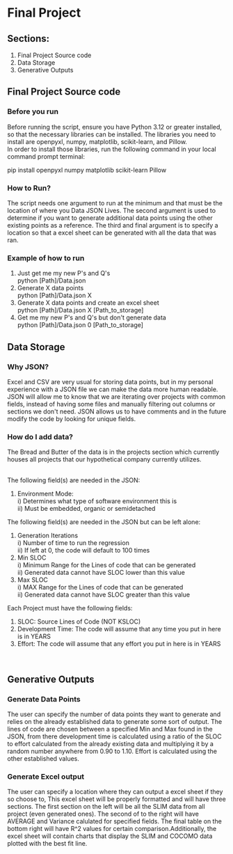 # Final Project

## Sections:
1) Final Project Source code 
2) Data Storage
3) Generative Outputs


## Final Project Source code 

### Before you run
Before running the script, ensure you have Python 3.12 or greater installed, so that the necessary libraries can be installed.
The libraries you need to install are openpyxl, numpy, matplotlib, scikit-learn, and Pillow. 
<br/> In order to install those libraries, run the following command in your local command prompt terminal:<br/>

pip install openpyxl numpy matplotlib scikit-learn Pillow

### How to Run?

The script needs one argument to run at the minimum and that must be the location of where you Data JSON Lives.
The second argument is used to determine if you want to generate additional data points using the other existing points as a reference.
The third and final argument is to specify a location so that a excel sheet can be generated with all the data that was ran.

### Example of how to run

1) Just get me my new P's and Q's
    <br/>python [Path]/Data.json<br/>
2) Generate X data points
    <br/>python [Path]/Data.json X<br/>
3) Generate X data points and create an excel sheet
    <br/>python [Path]/Data.json X [Path_to_storage]<br/>
4) Get me my new P's and Q's but don't generate data
<br/>python [Path]/Data.json 0 [Path_to_storage]<br/>

## Data Storage
### Why JSON?
Excel and CSV are very usual for storing data points, but in my personal experience with a JSON file
we can make the data more human readable. JSON will allow me to know that we are iterating over projects
with common fields, instead of having some files and manually filtering out columns or sections we don't need.
JSON allows us to have comments and in the future modify the code by looking for unique fields.
### How do I add data?
The Bread and Butter of the data is in the projects section which currently houses all projects that our 
hypothetical company currently utilizes. <br/><br/>

The following field(s) are needed in the JSON:
1) Environment Mode:
    <br/>i) Determines what type of software environment this is
    <br/>ii) Must be embedded, organic or semidetached<br/>

The following field(s) are needed in the JSON but can be left alone:
1) Generation Iterations
    <br/>i) Number of time to run the regression
    <br/>ii) If left at 0, the code will default to 100 times<br/>
2) Min SLOC 
    <br/>i) Minimum Range for the Lines of code that can be generated
    <br/>ii) Generated data cannot have SLOC lower than this value<br/>
3) Max SLOC
    <br/>i) MAX Range for the Lines of code that can be generated
    <br/>ii) Generated data cannot have SLOC greater than this value<br/>

Each Project must have the following fields:
1) SLOC: Source Lines of Code (NOT KSLOC)
2) Development Time: The code will assume that any time you put in here is in YEARS
3) Effort: The code will assume that any effort you put in here is in YEARS
<br/>

## Generative Outputs

### Generate Data Points
The user can specify the number of data points they want to generate and relies on the already established data to generate some sort of output. The lines of code are chosen between a specified Min and Max found in the JSON, from there development time is calculated using a ratio of the SLOC to effort calculated from the already existing data and multiplying it by a random number anywhere from 0.90 to 1.10. Effort is calculated using the other established values.

### Generate Excel output
The user can specify a location where they can output a excel sheet if they so choose to, This excel sheet will be properly formatted and will have three sections. The first section on the left will be all the SLIM data from all project (even generated ones). The second of to the right will have AVERAGE and Variance calulated for specified fields. The final table on the bottom right will have R^2 values for certain comparison.Additionally, the excel sheet will contain charts that display the SLIM and COCOMO data plotted with the best fit line. 